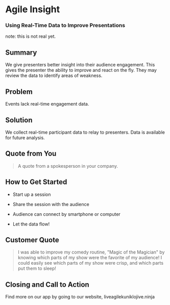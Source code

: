 Agile Insight
=====================
### Using Real-Time Data to Improve Presentations ###
note: this is not real yet.
## Summary ##
We give presenters better insight into their audience engagement.  This gives the presenter the ability to improve and react on the fly.  They may review the data to identify areas of weakness.

## Problem ##
Events lack real-time engagement data.

## Solution ##
We collect real-time participant data to relay to presenters. Data is available for future analysis.  

## Quote from You ##
  > A quote from a spokesperson in your company.

## How to Get Started ##
  - Start up a session
  
  - Share the session with the audience
  
  - Audience can connect by smartphone or computer
  
  - Let the data flow!

## Customer Quote ##
  > I was able to improve my comedy routine, "Magic of the Magician" by knowing which parts of my show were the favorite of my audience!  I could easily see which parts of my show were crisp, and which parts put them to sleep!

## Closing and Call to Action ##
Find more on our app by going to our website, liveagilekuniklojive.ninja